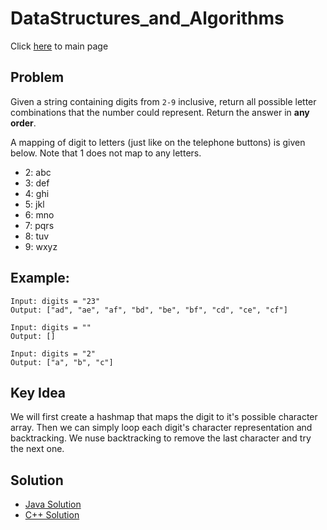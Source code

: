 # DataStructures_and_Algorithms
Click [here](../../README.md) to main page

## Problem
Given a string containing digits from ```2-9``` inclusive, return all possible letter combinations that the number could represent. Return the answer in **any order**.

A mapping of digit to letters (just like on the telephone buttons) is given below. Note that 1 does not map to any letters.

- 2: abc
- 3: def
- 4: ghi
- 5: jkl
- 6: mno
- 7: pqrs
- 8: tuv
- 9: wxyz

## Example:
```
Input: digits = "23"
Output: ["ad", "ae", "af", "bd", "be", "bf", "cd", "ce", "cf"]

Input: digits = ""
Output: []

Input: digits = "2"
Output: ["a", "b", "c"]
```

## Key Idea
We will first create a hashmap that maps the digit to it's possible character array. Then we can simply loop each digit's character representation and backtracking. We nuse backtracking to remove the last character and try the next one.

## Solution
- [Java Solution](letter_combinations_of_a_phone_number.java)
- [C++ Solution](./solution.cpp)